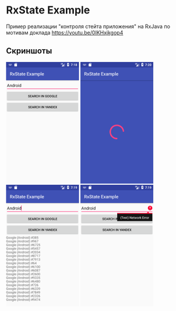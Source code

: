 # RxState Example

Пример реализации "контроля стейта приложения" на RxJava по мотивам доклада https://youtu.be/0IKHxjkgop4

## Скриншоты
<img src="github/images/Screenshot_1516537166.png"  width="200" />
<img src="github/images/Screenshot_1516537233.png"  width="200" />
<img src="github/images/Screenshot_1516537176.png"  width="200" />
<img src="github/images/Screenshot_1516537191.png"  width="200" />